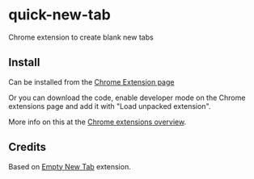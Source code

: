 quick-new-tab
=============

Chrome extension to create blank new tabs

Install
-------
Can be installed from the [Chrome Extension page](https://chrome.google.com/webstore/detail/quick-new-tab/jckhphckflmhijknilbdgpdjjkehbhpm)

Or you can download the code, enable developer mode on the Chrome extensions page and add it with "Load unpacked extension".

More info on this at the [Chrome extensions overview](https://developer.chrome.com/extensions/overview).

Credits
-------
Based on [Empty New Tab](https://chrome.google.com/webstore/detail/empty-new-tab-page/dpjamkmjmigaoobjbekmfgabipmfilij?hl=en-US) extension.


